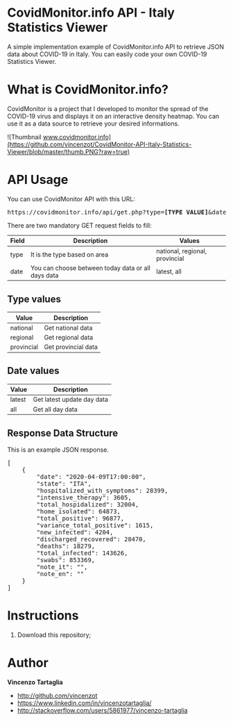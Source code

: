 # CovidMonitor.info API - Italy Statistics Viewer
A simple implementation example of CovidMonitor.info API to retrieve JSON data about COVID-19 in Italy.
You can easily code your own COVID-19 Statistics Viewer.

# What is CovidMonitor.info?
CovidMonitor is a project that I developed to monitor the spread of the COVID-19 virus and displays it on an interactive density heatmap. You can use it as a data source to retrieve your desired informations.

![Thumbnail www.covidmonitor.info](https://github.com/vincenzot/CovidMonitor-API-Italy-Statistics-Viewer/blob/master/thumb.PNG?raw=true)

# API Usage
You can use CovidMonitor API with this URL:

<pre>
https://covidmonitor.info/api/get.php?type=<b>[TYPE VALUE]</b>&date=<b>[DATE VALUE]</b>
</pre>
There are two mandatory GET request fields to fill:

| Field | Description | Values |
| --- | --- | --- |
| type | It is the type based on area | national, regional, provincial |
| date | You can choose between today data or all days data  | latest, all |

## Type values

| Value | Description |
| --- | --- |
| national | Get national data |
| regional | Get regional data  |
| provincial |Get provincial data  |

## Date values

| Value | Description |
| --- | --- |
| latest | Get latest update day data |
| all | Get all day data  |

## Response Data Structure

This is an example JSON response.
<pre>
[
    {
        "date": "2020-04-09T17:00:00",
        "state": "ITA",
        "hospitalized_with_symptoms": 28399,
        "intensive_therapy": 3605,
        "total_hospidalized": 32004,
        "home_isolated": 64873,
        "total_positive": 96877,
        "variance_total_positive": 1615,
        "new_infected": 4204,
        "discharged_recovered": 28470,
        "deaths": 18279,
        "total_infected": 143626,
        "swabs": 853369,
        "note_it": "",
        "note_en": ""
    }
]
</pre>

# Instructions
1. Download this repository;


# Author

**Vincenzo Tartaglia**

  - http://github.com/vincenzot
  - https://www.linkedin.com/in/vincenzotartaglia/
  - http://stackoverflow.com/users/5861977/vincenzo-tartaglia
